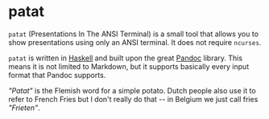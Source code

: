 patat
=====

`patat` (Presentations In The ANSI Terminal) is a small tool that allows you to
show presentations using only an ANSI terminal.  It does not require `ncurses`.

`patat` is written in [Haskell] and built upon the great [Pandoc] library.  This
means it is not limited to Markdown, but it supports basically every input
format that Pandoc supports.

[Haskell]: http://haskell.org/
[Pandoc]: http://pandoc.org/

_"Patat"_ is the Flemish word for a simple potato.  Dutch people also use it to
refer to French Fries but I don't really do that -- in Belgium we just call
fries _"Frieten"_.
